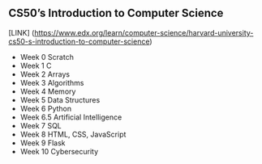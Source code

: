 ## CS50’s Introduction to Computer Science 
[LINK] (https://www.edx.org/learn/computer-science/harvard-university-cs50-s-introduction-to-computer-science)

- Week 0 Scratch
- Week 1 C
- Week 2 Arrays
- Week 3 Algorithms
- Week 4 Memory
- Week 5 Data Structures
- Week 6 Python
- Week 6.5 Artificial Intelligence
- Week 7 SQL
- Week 8 HTML, CSS, JavaScript
- Week 9 Flask
- Week 10 Cybersecurity

